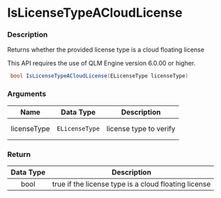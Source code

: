 # IsLicenseTypeACloudLicense

### Description

Returns whether the provided license type is a cloud floating license

This API requires the use of QLM Engine version 6.0.00 or higher.

```csharp
 bool IsLicenseTypeACloudLicense(ELicenseType licenseType)
```

### Arguments

<table><thead><tr><th>Name</th><th align="center">Data Type</th><th>Description</th></tr></thead><tbody><tr><td>licenseType</td><td align="center"><pre><code>ELicenseType
</code></pre></td><td>license type to verify</td></tr></tbody></table>

### Return

| Data Type | Description                                          |
| :-------: | ---------------------------------------------------- |
|    bool   | true if the license type is a cloud floating license |
